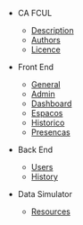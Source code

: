 * CA FCUL
    * [Description](README.md#description)
    * [Authors](README.md#authors)
    * [Licence](README.md#licence)

* Front End
    * [General](FrontEnd_General.md)
    * [Admin](FrontEnd_Admin.md)
    * [Dashboard](FrontEnd_Dashboard.md)
    * [Espacos](FrontEnd_Espacos.md)
    * [Historico](FrontEnd_Historico.md)
    * [Presencas](FrontEnd_Presencas.md)

* Back End
    * [Users](BackEnd_Users.md)
    * [History](BackEnd_History.md)

* Data Simulator
    * [Resources](dataSim.md)